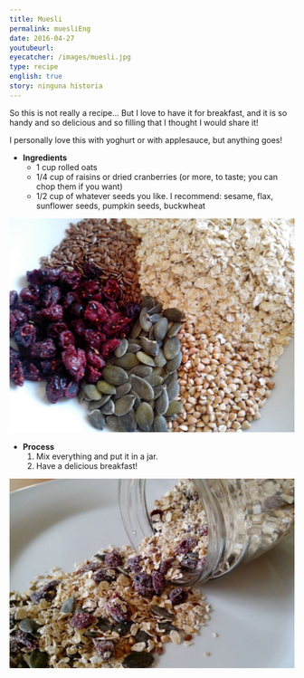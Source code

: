 ```yaml
---
title: Muesli
permalink: muesliEng
date: 2016-04-27
youtubeurl: 
eyecatcher: /images/muesli.jpg
type: recipe
english: true
story: ninguna historia
---
```


So this is not really a recipe... But I love to have it for breakfast, and it is so handy and so delicious and so filling that I thought I would share it! 

I personally love this with yoghurt or with applesauce, but anything goes!



* **Ingredients**
  - 1 cup rolled oats
  - 1/4 cup of raisins or dried cranberries (or more, to taste; you can chop them if you want)
  - 1/2 cup of whatever seeds you like. I recommend: sesame, flax, sunflower seeds, pumpkin seeds, buckwheat

![MuesliIngredients](/images/muesli1.jpg)

* **Process**
  1. Mix everything and put it in a jar. 
  2. Have a delicious breakfast!

![Muesli](/images/muesli.jpg)
